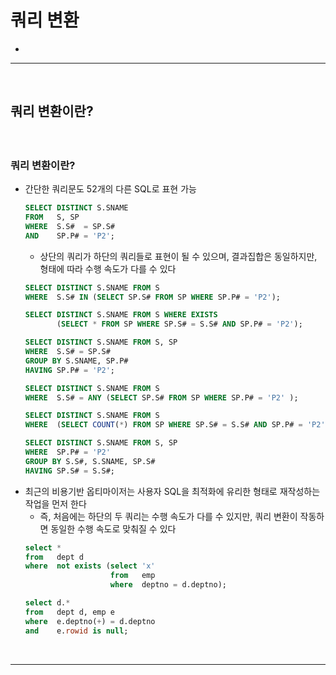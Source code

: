 # 쿼리 변환
> 
* 

<hr>
<br>

## 쿼리 변환이란?
#### 

<br>

### 쿼리 변환이란?
* 간단한 쿼리문도 52개의 다른 SQL로 표현 가능
  ```sql
  SELECT DISTINCT S.SNAME
  FROM   S, SP
  WHERE  S.S#  = SP.S#
  AND    SP.P# = 'P2';
  ```
  * 상단의 쿼리가 하단의 쿼리들로 표현이 될 수 있으며, 결과집합은 동일하지만, 형태에 따라 수행 속도가 다를 수 있다
  ```sql
  SELECT DISTINCT S.SNAME FROM S
  WHERE  S.S# IN (SELECT SP.S# FROM SP WHERE SP.P# = 'P2');

  SELECT DISTINCT S.SNAME FROM S WHERE EXISTS
         (SELECT * FROM SP WHERE SP.S# = S.S# AND SP.P# = 'P2');

  SELECT DISTINCT S.SNAME FROM S, SP
  WHERE  S.S# = SP.S#
  GROUP BY S.SNAME, SP.P#
  HAVING SP.P# = 'P2';

  SELECT DISTINCT S.SNAME FROM S
  WHERE  S.S# = ANY (SELECT SP.S# FROM SP WHERE SP.P# = 'P2' );

  SELECT DISTINCT S.SNAME FROM S
  WHERE  (SELECT COUNT(*) FROM SP WHERE SP.S# = S.S# AND SP.P# = 'P2') > 0;

  SELECT DISTINCT S.SNAME FROM S, SP
  WHERE  SP.P# = 'P2'
  GROUP BY S.S#, S.SNAME, SP.S#
  HAVING SP.S# = S.S#;
  ```
* 최근의 비용기반 옵티마이저는 사용자 SQL을 최적화에 유리한 형태로 재작성하는 작업을 먼저 한다
  * 즉, 처음에는 하단의 두 쿼리는 수행 속도가 다를 수 있지만, 쿼리 변환이 작동하면 동일한 수행 속도로 맞춰질 수 있다
  ```sql
  select *
  from   dept d
  where  not exists (select 'x'
                     from   emp
                     where  deptno = d.deptno);

  select d.*
  from   dept d, emp e
  where  e.deptno(+) = d.deptno
  and    e.rowid is null;
  ```

<br>
<hr>
<br>
